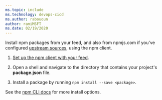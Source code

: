 ```yaml
---
ms.topic: include
ms.technology: devops-cicd
ms.author: rabououn
author: ramiMSFT
ms.date: 02/19/2020
---
```


Install npm packages from your feed, and also from npmjs.com if you've configured [upstream sources](../../npm/upstream-sources.md), using the npm client.

1.  [Set up the npm client with your feed](../../npm/npmrc.md).

1.  Open a shell and navigate to the directory that contains your project's **package.json** file.

1.  Install a package by running `npm install --save <package>`.

See the [npm CLI docs](https://docs.npmjs.com/cli/install) for more install options.
